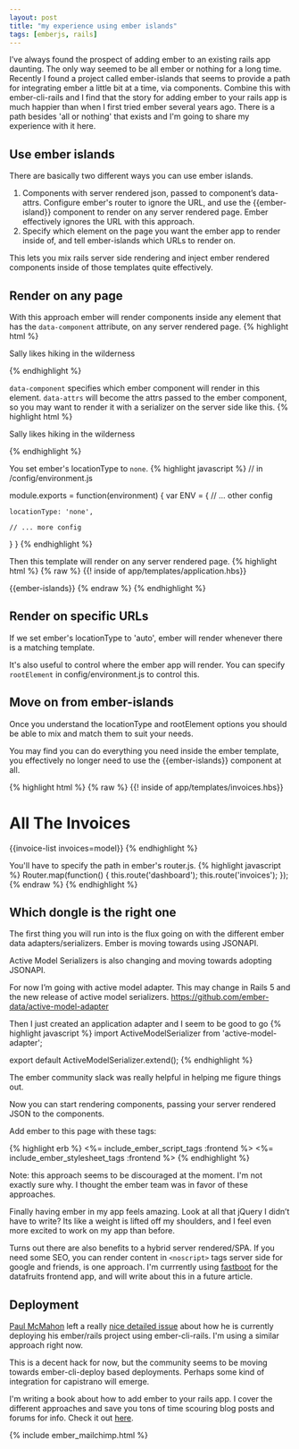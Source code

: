 ```yaml
---
layout: post
title: "my experience using ember islands"
tags: [emberjs, rails]
---
```


I’ve always found the prospect of adding ember to an existing rails app daunting. The only way seemed to be all ember or nothing for a long time. Recently I found a project called ember-islands that seems to provide a path for integrating ember a little bit at a time, via components. Combine this with ember-cli-rails and I find that the story for adding ember to your rails app is much happier than when I first tried ember several years ago. There is a path besides 'all or nothing' that exists and I'm going to share my experience with it here.

## Use ember islands

There are basically two different ways you can use ember islands.

1. Components with server rendered json, passed to component’s data-attrs.
   Configure ember's router to ignore the URL, and use the {{ember-island}}
   component to render on any server rendered page. Ember effectively ignores
   the URL with this approach.
2. Specify which element on the page you want the ember app to render inside of,
   and tell ember-islands which URLs to render on.

This lets you mix rails server side rendering and inject ember rendered
components inside of those templates quite effectively.

## Render on any page

With this approach ember will render components inside any element that has the
`data-component` attribute, on any server rendered page.
{% highlight html %}
<div
  data-component='user-profile'
  data-attrs='{"name": "Sally User", "id": "4"}'>

  <p>Sally likes hiking in the wilderness</p>

</div>
{% endhighlight %}

`data-component` specifies which ember component will render in this element.
`data-attrs` will become the attrs passed to the ember component, so you may
want to render it with a serializer on the server side like this.
{% highlight html %}
<div
  data-component='user-profile'
  data-attrs='<%= @user.to_json %>'>

  <p>Sally likes hiking in the wilderness</p>

</div>
{% endhighlight %}

You set ember's locationType to `none`.
{% highlight javascript %}
// in /config/environment.js

module.exports = function(environment) {
  var ENV = {
    // ... other config

    locationType: 'none',

    // ... more config
  }
}
{% endhighlight %}

Then this template will render on any server rendered page.
{% highlight html %}
{% raw %}
{{! inside of app/templates/application.hbs}}

{{ember-islands}}
{% endraw %}
{% endhighlight %}

## Render on specific URLs

If we set ember's locationType to 'auto', ember will render whenever there is a
matching template.

It's also useful to control where the ember app will render. You can specify
`rootElement` in config/environment.js to control this.

## Move on from ember-islands

Once you understand the locationType and rootElement options you should be able
to mix and match them to suit your needs.

You may find you can do everything you need inside the ember template, you
effectively no longer need to use the {{ember-islands}} component at all.

{% highlight html %}
{% raw %}
{{! inside of app/templates/invoices.hbs}}
<h1>All The Invoices</h1>
{{invoice-list invoices=model}}
{% endhighlight %}

You'll have to specify the path in ember's router.js.
{% highlight javascript %}
Router.map(function() {
  this.route('dashboard');
  this.route('invoices');
});
{% endraw %}
{% endhighlight %}

## Which dongle is the right one

The first thing you will run into is the flux going on with the different ember data adapters/serializers. Ember is moving towards using JSONAPI.

Active Model Serializers is also changing and moving towards adopting JSONAPI.

For now I’m going with active model adapter. This may change in Rails 5 and the new release of active model serializers.
https://github.com/ember-data/active-model-adapter

Then I just created an application adapter and I seem to be good to go
{% highlight javascript %}
import ActiveModelSerializer from 'active-model-adapter';

export default ActiveModelSerializer.extend();
{% endhighlight %}

The ember community slack was really helpful in helping me figure things out.

Now you can start rendering components, passing your server rendered JSON to the components.

Add ember to this page with these tags:

{% highlight erb %}
<%= include_ember_script_tags :frontend %>
<%= include_ember_stylesheet_tags :frontend %>
{% endhighlight %}

Note: this approach seems to be discouraged at the moment.
I'm not exactly sure why. I thought the ember team was in favor of these
approaches.

Finally having ember in my app feels amazing. Look at all that jQuery I didn’t have to write?
Its like a weight is lifted off my shoulders, and I feel even more excited to work on my app than before.

Turns out there are also benefits to a hybrid server rendered/SPA. If you need some SEO, you can render content in `<noscript>` tags server side for google and friends, is one approach. I'm currrently using [fastboot](https://ember-fastboot.com/) for the datafruits frontend app, and will write about this in a future article.

## Deployment

[Paul McMahon](tokyodev.com) left a really [nice detailed issue](https://github.com/thoughtbot/ember-cli-rails/issues/427) about how he is currently deploying his ember/rails project using ember-cli-rails. I'm using a similar approach right now.


This is a decent hack for now, but the community seems to be moving towards ember-cli-deploy based deployments. Perhaps some kind of integration for capistrano will emerge.

I'm writing a book about how to add ember to your rails app. I cover the
different approaches and save you tons of time scouring blog posts and forums
for info. Check it out [here](/emberyourrails).

{% include ember_mailchimp.html %}
